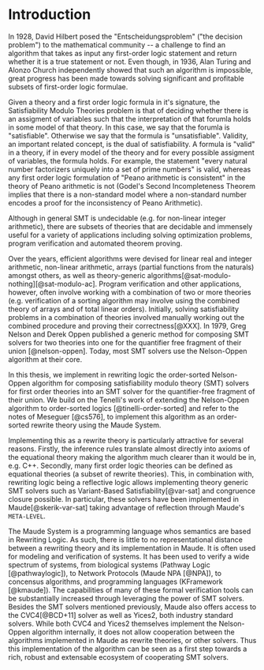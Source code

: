 Introduction
============

In 1928, David Hilbert posed the "Entscheidungsproblem" ("the decision problem") to the mathematical
community -- a challenge to find an algorithm that takes as input any first-order logic statement
and return whether it is a true statement or not. Even though, in 1936, Alan Turing and Alonzo
Church independently showed that such an algorithm is impossible, great progress has been made
towards solving significant and profitable subsets of first-order logic formulae.

Given a theory and a first order logic formula in it's signature, the Satisfiability Modulo Theories
problem is that of deciding whether there is an assigment of variables such that the interpretation
of that forumla holds in some model of that theory. In this case, we say that the forumla is
"satisfiable". Otherwise we say that the formula is "unsatisfiable". Validity, an important related
concept, is the dual of satisfiability. A formula is "valid" in a theory, if in every model of the
theory and for every possible assigment of variables, the formula holds. For example, the statement
"every natural number factorizers uniquely into a set of prime numbers" is valid, whereas any first
order logic formulation of "Peano arithmetic is consistent" in the theory of Peano arithmetic is not
(Godel's Second Incompleteness Theorem implies that there is a non-standard model where a
non-standard number encodes a proof for the inconsistency of Peano Arithmetic).

Although in general SMT is undecidable (e.g. for non-linear integer arithmetic), there are subsets
of theories that are decidable and immensely useful for a variety of applications including solving
optimization problems, program verification and automated theorem proving.

Over the years, efficient algorithms were devised for linear real and integer arithmetic, non-linear
arithmetic, arrays (partial functions from the naturals) amongst others, as well as theory-generic
algorithms[@sat-modulo-nothing][@sat-modulo-ac]. Program verification and other applications,
however, often involve working with a combination of two or more theories (e.g. verification of a
sorting algorithm may involve using the combined theory of arrays and of total linear orders).
Initially, solving satisfiability problems in a combination of theories involved manually working
out the combined procedure and proving their correctness[@XXX]. In 1979, Greg Nelson and Derek Oppen
published a generic method for composing SMT solvers for two theories into one for the quantifier
free fragment of their union [@nelson-oppen]. Today, most SMT solvers use the Nelson-Oppen algorithm
at their core.

In this thesis, we implement in rewriting logic the order-sorted Nelson-Oppen algorithm for
composing satisfiability modulo theory (SMT) solvers for first order theories into an SMT solver for
the quantifier-free fragment of their union. We build on the Tenelli's work of extending the
Nelson-Oppen algorithm to order-sorted logics [@tinelli-order-sorted] and refer to the notes of
Meseguer [@cs576], to implement this algorithm as an order-sorted rewrite theory using the Maude
System.

Implementing this as a rewrite theory is particularly attractive for several reasons. Firstly, the
inference rules translate almost directly into axioms of the equational theory making the algorithm
much clearer than it would be in, e.g. C++. Secondly, many first order logic theories can be defined
as equational theories (a subset of rewrite theories). This, in combination with, rewriting logic
being a reflective logic allows implementing theory generic SMT solvers such as Variant-Based
Satisfiability[@var-sat] and congruence closure possible. In particular, these solvers have been
implemented in Maude[@skerik-var-sat] taking advantage of reflection through Maude's `META-LEVEL`.

The Maude System is a programming language whos semantics are based in Rewriting Logic. As such,
there is little to no representational distance between a rewriting theory and its implementation in
Maude. It is often used for modeling and verification of systems. It has been used to verify a wide
spectrum of systems, from biological systems (Pathway Logic [@pathwaylogic]), to Network Protocols
(Maude NPA [@NPA]), to concensus algorithms, and programming languages (KFramework [@kmaude]). The
capabilities of many of these formal verification tools can be substantially increased through
leveraging the power of SMT solvers. Besides the SMT solvers mentioned previously, Maude also offers
access to the CVC4[@BCD+11] solver as well as Yices2, both industry standard solvers. While both
CVC4 and Yices2 themselves implement the Nelson-Oppen algorithm internally, it does not allow
cooperation between the algorithms implemented in Maude as rewrite theories, or other solvers. Thus
this implementation of the algorithm can be seen as a first step towards a rich, robust and
extensable ecosystem of cooperating SMT solvers.


